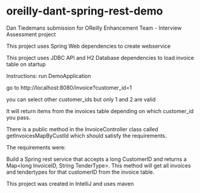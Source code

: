 # oreilly-dant-spring-rest-demo

Dan Tiedemans submission for OReilly Enhancement Team - Interview Assessment project
 
 This project uses Spring Web dependencies to create webservice
 
 This project uses JDBC API and H2 Database dependencies to load invoice table on startup
 
 Instructions:
 run DemoApplication
 
 go to http://localhost:8080/invoice?customer_id=1
 
 you can select other customer_ids but only 1 and 2 are valid

It will return items from the invoices table depending on which customer_id you pass.

There is a public method in the InvoiceController class called getInvoicesMapByCustId which should satisfy the requirements.

The requirements were:

Build a Spring rest service that accepts a long CustomerID and returns a Map<long InvoiceID, String TenderType>. This method will get all invoices and tendertypes for that customerID from the invoice table. 

This project was created in IntelliJ and uses maven
